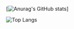 [![Anurag's GitHub stats](https://github-readme-stats.vercel.app/api?username=gabrielguidini)]

![Top Langs](https://github-readme-stats.vercel.app/api/top-langs/?username=gabrielguidinia&layout=compact)
